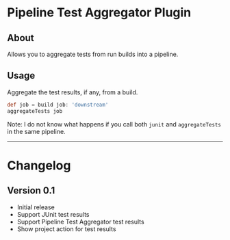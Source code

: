Pipeline Test Aggregator Plugin
===============================

About
-----

Allows you to aggregate tests from run builds into a pipeline.

Usage
-----

Aggregate the test results, if any, from a build.

```groovy
def job = build job: 'downstream'
aggregateTests job
```

Note: I do not know what happens if you call both ```junit``` and
```aggregateTests``` in the same pipeline.

----

Changelog
=========

## Version 0.1
* Initial release
* Support JUnit test results
* Support Pipeline Test Aggregator test results
* Show project action for test results
